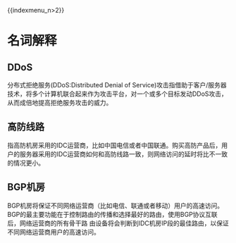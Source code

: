 {{indexmenu_n>2}}

# 名词解释

## DDoS

分布式拒绝服务(DDoS:Distributed Denial of
Service)攻击指借助于客户/服务器技术，将多个计算机联合起来作为攻击平台，对一个或多个目标发动DDoS攻击，从而成倍地提高拒绝服务攻击的威力。

## 高防线路

指高防机房采用的IDC运营商，比如中国电信或者中国联通。购买高防产品后，用户的服务器采用的IDC运营商如何和高防线路一致，则网络访问的延时将比不一致的情况更小。

## BGP机房

BGP机房将保证不同网络运营商（比如电信、联通或者移动）用户的高速访问。BGP的最主要功能在于控制路由的传播和选择最好的路由，使用BGP协议互联后，网络运营商的所有骨干路
由设备将会判断到IDC机房IP段的最佳路由，以保证不同网络运营商用户的高速访问。
